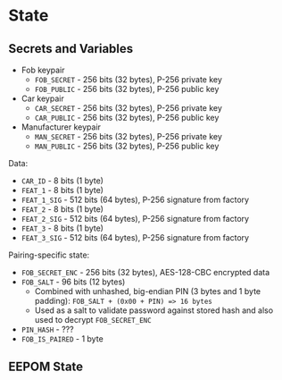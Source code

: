 # State

## Secrets and Variables

- Fob keypair
  - `FOB_SECRET` - 256 bits (32 bytes), P-256 private key
  - `FOB_PUBLIC` - 256 bits (32 bytes), P-256 public key
- Car keypair
  - `CAR_SECRET` - 256 bits (32 bytes), P-256 private key
  - `CAR_PUBLIC` - 256 bits (32 bytes), P-256 public key
- Manufacturer keypair
  - `MAN_SECRET` - 256 bits (32 bytes), P-256 private key
  - `MAN_PUBLIC` - 256 bits (32 bytes), P-256 public key

Data:
- `CAR_ID` - 8 bits (1 byte)
- `FEAT_1` - 8 bits (1 byte)
- `FEAT_1_SIG` - 512 bits (64 bytes), P-256 signature from factory
- `FEAT_2` - 8 bits (1 byte)
- `FEAT_2_SIG` - 512 bits (64 bytes), P-256 signature from factory
- `FEAT_3` - 8 bits (1 byte)
- `FEAT_3_SIG` - 512 bits (64 bytes), P-256 signature from factory

Pairing-specific state:
- `FOB_SECRET_ENC` - 256 bits (32 bytes), AES-128-CBC encrypted data
- `FOB_SALT` - 96 bits (12 bytes)
  - Combined with unhashed, big-endian PIN (3 bytes and 1 byte padding): `FOB_SALT + (0x00 + PIN) => 16 bytes`
  - Used as a salt to validate password against stored hash and also used to decrypt `FOB_SECRET_ENC`
- `PIN_HASH` - ???
- `FOB_IS_PAIRED` - 1 byte

## EEPOM State

